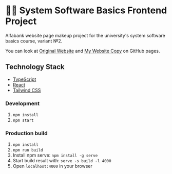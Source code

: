 # 👨‍🎓 System Software Basics Frontend Project
Alfabank website page makeup project for the university's system software basics course, variant №2.

You can look at
[Original Website](https://alfabank.ru/everyday/debit-cards/alfacard/)
and
[My Website Copy](https://kojem9ka.github.io/spo-project/)
on GitHub pages.

## Technology Stack
* [TypeScript](https://www.typescriptlang.org/)
* [React](https://reactjs.org/)
* [Tailwind CSS](https://tailwindcss.com/)

### Development
1. `npm install`
2. `npm start`

### Production build
1. `npm install`
2. `npm run build`
3. Install npm serve: `npm install -g serve`
4. Start build result with: `serve -s build -l 4000`
5. Open `localhost:4000` in your browser 